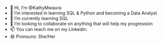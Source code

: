 - 👋 Hi, I’m @KathyMwaura
- 👀 I’m interested in learning SQL & Python and becoming a Data Analyst
- 🌱 I’m currently learning SQL
- 💞️ I’m looking to collaborate on anything that will help my progression
- 📫 You can reach me on my Linkedin: 
- 😄 Pronouns: She/Her
